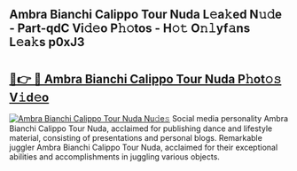 ## Ambra Bianchi Calippo Tour Nuda L𝚎a𝚔ed N𝚞𝚍e - Part-qdC Vi𝚍𝚎o P𝚑𝚘tos - H𝚘𝚝 O𝚗𝚕yf𝚊ns L𝚎a𝚔s p0xJ3

# <h2><a href="http://kfd5sdg.oniu.top/?m=Ambra+Bianchi+Calippo+Tour+Nuda">🔗👉 🔴 Ambra Bianchi Calippo Tour Nuda P𝚑ot𝚘𝚜 V𝚒d𝚎o</a></h2>

[![Ambra Bianchi Calippo Tour Nuda Nu𝚍e𝚜](https://i.imgur.com/0qMVB7G.gif)](http://kfd5sdg.oniu.top/?m=Ambra+Bianchi+Calippo+Tour+Nuda)
Social media personality Ambra Bianchi Calippo Tour Nuda, acclaimed for publishing dance and lifestyle material, consisting of presentations and personal blogs. Remarkable juggler Ambra Bianchi Calippo Tour Nuda, acclaimed for their exceptional abilities and accomplishments in juggling various objects.  

